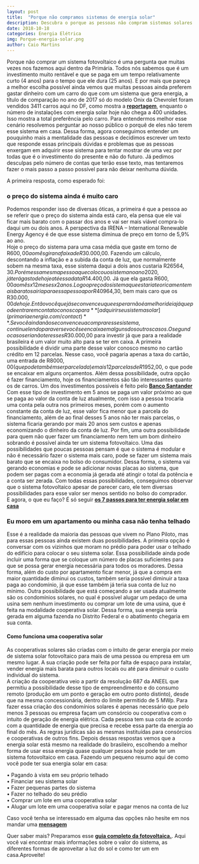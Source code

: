 ```yaml
---
layout: post
title:  "Porque não compramos sistemas de energia solar"
description: Descubra o porque as pessoas não compram sistemas solares e como contornar seus problemas[...]
date: 2018-10-18
categories: Energia Elétrica
img: Porque-energia-solar.png
author: Caio Martins
---
```



Porque não comprar um sistema fotovoltaico é uma pergunta que muitas vezes nos fazemos aqui dentro da Primária. Todos nós sabemos que é um investimento muito rentável e que se paga em um tempo relativamente curto (4 anos) para o tempo que ele dura (25 anos). E por mais que pareça a melhor escolha possível ainda vemos que muitas pessoas ainda preferem gastar dinheiro com um carro do que com um sistema que gera energia, a título de comparação no ano de 2017 só do modelo Onix da Chevrolet foram vendidos 3411 carros aqui no DF, como mostra a **[reportagem](http://carsale.uol.com.br/2017/12/26/os-carros-mais-vendidos-por-estado-em-2017)**, enquanto o número de instalações com energia solar hoje não chega a 400 unidades. Isso mostra a total preferência pelo carro.
Para entendermos melhor esse cenário resolvemos perguntar ao nosso público o porquê de eles não terem esse sistema em casa. Dessa forma, agora conseguimos entender um pouquinho mais a mentalidade das pessoas e decidimos escrever um texto que responde essas principais dúvidas e problemas que as pessoas enxergam em adquirir esse sistema para tentar mostrar de uma vez por todas que é o investimento do presente e não do futuro. Já pedimos desculpas pelo número de contas que terão esse texto, mas tentaremos fazer o mais passo a passo possível para não deixar nenhuma dúvida.  

<div role="main" id="conta-de-luz-35e5f04fddf96517c6e0"></div>
<script type="text/javascript" src="https://d335luupugsy2.cloudfront.net/js/rdstation-forms/stable/rdstation-forms.min.js"></script>
<script type="text/javascript">
  new RDStationForms('conta-de-luz-35e5f04fddf96517c6e0-html', 'UA-113322286-1').createForm();
</script>
  
A primeira resposta, como esperado foi:  
<h3> o preço do sistema ainda é muito caro</h3>  
  
Podemos responder isso de diversas óticas, a primeira é que a pessoa ao se referir que o preço do sistema ainda está caro, ela pensa que ele vai ficar mais barato com o passar dos anos e vai ser mais viável compra-lo daqui um ou dois anos. A perspectiva da IRENA – International Renewable Energy Agency é de que esse sistema diminua de preço em torno de 5,9% ao ano.  
Hoje o preço do sistema para uma casa média que gaste em torno de R$600,00 ao mês gira na faixa de R$30.000,00. Fazendo um cálculo, descontando a inflação e a subida da conta de luz, que normalmente sobem na mesma taxa, esse sistema daqui a dois anos custaria R$26564,30. Porém essa mesma pessoa que colocou o sistema no ano 2020, já terá gasto de hoje até essa data R$14.400,00. Já que ela gasta R$600,00 ao mês x 12 meses x 2 anos. Logo o preço do sistema que estaria teoricamente mais barato sairia para essa pessoa por R$40964,30, bem mais caro que os R$30.000,00 de hoje. 
	Então você que já se convenceu que esperar não é a melhor ideia já que pode entrar em contato conosco para **[adquirir seu sistema solar](primariaenergia.com/contact)**. 
	Se você ainda não se convenceu a comprar esse sistema, continue lendo para ver se você se encaixa em alguns dos outros casos.
	O segundo caso seria não ter esses R$30.000,00 para investir já que para a realidade brasileira é um valor muito alto para se ter em caixa.
	A primeira possibilidade é dividir uma parte desse valor conosco mesmo no cartão crédito em 12 parcelas. Nesse caso, você pagaria apenas a taxa do cartão, uma entrada de R$8000,00 (que pode também ser parcelada) e mais 12 parcelas de R$1952,00, o que pode se encaixar em alguns orçamentos.
	Além dessa possibilidade, outra opção é fazer financiamento, hoje os financiamentos são tão interessantes quanto os de carros. Um dos investimentos possíveis é feito pelo **[Banco Santander]( https://www.ambienteenergia.com.br/index.php/2018/08/santander-amplia-credito-para-energia-solar-e-reduz-taxa-para-099-ao-mes/34619#.W8emCGhKjIU)**
	Com esse tipo de investimento em 5 anos se paga um valor próximo ao que se paga ao valor da conta de luz atualmente, com isso a pessoa trocaria uma conta pela outra nos primeiros meses, porém com o aumento constante da conta de luz, esse valor fica menor que a parcela do financiamento, além de ao final desses 5 anos não ter mais parcelas, o sistema ficaria gerando por mais 20 anos sem custos e apenas economizando o dinheiro da conta de luz.
	Por fim, uma outra possibilidade para quem não quer fazer um financiamento nem tem um bom dinheiro sobrando é possível ainda ter um sistema fotovoltaico. Uma das possibilidades que poucas pessoas pensam é que o sistema é modular e não é necessário fazer o sistema mais caro, pode se fazer um sistema mais barato que se encaixa no bolso do consumidor. Dessa forma, o sistema vai gerando economias e pode se adicionar novas placas ao sistema, que podem ser pagas com a economia já gerada até atingir o total da potência e a conta ser zerada.
	Com todas essas possibilidades, conseguimos observar que o sistema fotovoltaico apesar de parecer caro, ele tem diversas possibilidades para esse valor ser menos sentido no bolso do comprador.   
	E agora, o que eu faço? É só seguir **[os 7 passos para ter energia solar em casa](http://primariaenergia.com/blog/7-passos-energia-solar-casa/)**
<h3> Eu moro em um apartamento ou minha casa não tenha telhado </h3>
Esse é a realidade da maioria das pessoas que vivem no Plano Piloto, mas para essas pessoas ainda existem duas possibilidades. A primeira opção é conversar com os vizinhos que moram no prédio para poder usar o telhado do edifício para colocar o seu sistema solar. Essa possibilidade ainda pode incluir uma forma que se coloque um número de placas suficientes para que se possa gerar energia necessária para todos os moradores. Dessa forma, além do custo por apartamento ficar menor, já que a compra em maior quantidade diminui os custos, também seria possível diminuir a taxa paga ao condomínio, já que esse também já teria sua conta de luz no mínimo. 
Outra possibilidade que está começando a ser usada atualmente são os condomínios solares, no qual é possível alugar um pedaço de uma usina sem nenhum investimento ou comprar um lote de uma usina, que é feita na modalidade cooperativa solar. Dessa forma, sua energia seria gerada em alguma fazenda no Distrito Federal e o abatimento chegaria em sua conta.
<h4> Como funciona uma cooperativa solar </h4>  

As cooperativas solares são criadas com o intuito de gerar energia por meio de sistema solar fotovoltaico para mais de uma pessoa ou empresa em um mesmo lugar. A sua criação pode ser feita por falta de espaço para instalar, vender energia mais barata para outros locais ou até para diminuir o custo individual do sistema.    
A criação da cooperativa veio a partir da resolução 687 da ANEEL que permitiu a possibilidade desse tipo de empreendimento e do consumo remoto (produção em um ponto e geração em outro ponto distinto), desde que na mesma concessionária, dentro do limite permitido de 5 MWp.
Para fazer essa criação dos condomínios solares é apenas necessário que pelo menos 3 pessoas ou empresa façam um consórcio ou cooperativa com o intuito de geração de energia elétrica. Cada pessoa tem sua cota de acordo com a quantidade de energia que precisa e recebe essa parte da energia ao final do mês. As regras jurídicas são as mesmas instituídas para consórcios e cooperativas de outros fins.
Depois dessas respostas vemos que a energia solar está mesmo na realidade do brasileiro, escolhendo a melhor forma de usar essa energia quase qualquer pessoa hoje pode ter um sistema fotovoltaico em casa. 
Fazendo um pequeno resumo aqui de como você pode ter sua energia solar em casa:

•	Pagando à vista em seu próprio telhado     
•	Financiar seu sistema solar  
•	Fazer pequenas partes do sistema  
•	Fazer no telhado do seu prédio  
•	Comprar um lote em uma cooperativa solar  
•	Alugar um lote em uma cooperativa solar e pagar menos na conta de luz  
  
Caso você tenha se interessado em alguma das opções não hesite em nos mandar uma **[mensagem](primariaenergia.com/contact.html)**

Quer saber mais? Preparamos esse **[guia completo da fotovoltaica.](https://conteudo.primariaenergia.com/e-book-guia-da-fotovoltaica)**. Aqui você vai encontrar mais informações sobre o valor do sistema, as diferentes formas de aproveitar a luz do sol e como ter um em casa.Aproveite!

<div role="main" id="conta-de-luz-35e5f04fddf96517c6e0"></div>
<script type="text/javascript" src="https://d335luupugsy2.cloudfront.net/js/rdstation-forms/stable/rdstation-forms.min.js"></script>
<script type="text/javascript">
  new RDStationForms('conta-de-luz-35e5f04fddf96517c6e0-html', 'UA-113322286-1').createForm();
</script>
